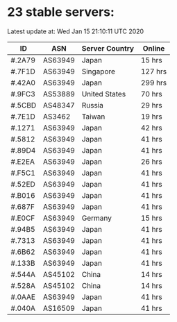 # 23 stable servers:

Latest update at: Wed Jan 15 21:10:11 UTC 2020

| ID | ASN | Server Country | Online |
| -- | --- | -------------- | ------ |
| #.2A79 | AS63949 | Japan | 15 hrs |
| #.7F1D | AS63949 | Singapore | 127 hrs |
| #.42A0 | AS63949 | Japan | 299 hrs |
| #.9FC3 | AS53889 | United States | 70 hrs |
| #.5CBD | AS48347 | Russia | 29 hrs |
| #.7E1D | AS3462 | Taiwan | 19 hrs |
| #.1271 | AS63949 | Japan | 42 hrs |
| #.5812 | AS63949 | Japan | 41 hrs |
| #.89D4 | AS63949 | Japan | 41 hrs |
| #.E2EA | AS63949 | Japan | 26 hrs |
| #.F5C1 | AS63949 | Japan | 41 hrs |
| #.52ED | AS63949 | Japan | 41 hrs |
| #.B016 | AS63949 | Japan | 41 hrs |
| #.687F | AS63949 | Japan | 41 hrs |
| #.E0CF | AS63949 | Germany | 15 hrs |
| #.94B5 | AS63949 | Japan | 41 hrs |
| #.7313 | AS63949 | Japan | 41 hrs |
| #.6B62 | AS63949 | Japan | 41 hrs |
| #.133B | AS63949 | Japan | 41 hrs |
| #.544A | AS45102 | China | 14 hrs |
| #.528A | AS45102 | China | 14 hrs |
| #.0AAE | AS63949 | Japan | 41 hrs |
| #.040A | AS16509 | Japan | 41 hrs |

